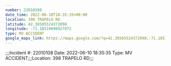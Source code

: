 ```yaml
---
number: 22010108
date_time: 2022-06-10T18:35:35+00:00
location: 398 TRAPELO RD
latitude: 42.38585524372098
longitude: -71.18519696927872
type: MV ACCIDENT
google_maps_link: https://maps.google.com/?q=42.38585524372098,-71.18519696927872
---
```


;;;Incident #: 22010108  Date: 2022-06-10 18:35:35   Type: MV ACCIDENT;;;Location: 398 TRAPELO RD;;;
